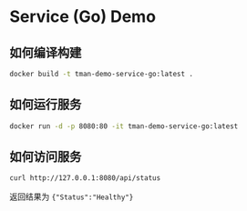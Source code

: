 # Service (Go) Demo

## 如何编译构建

```bash
docker build -t tman-demo-service-go:latest .
```

## 如何运行服务

```bash
docker run -d -p 8080:80 -it tman-demo-service-go:latest
```

## 如何访问服务

```bash
curl http://127.0.0.1:8080/api/status
```

返回结果为 `{"Status":"Healthy"}`
